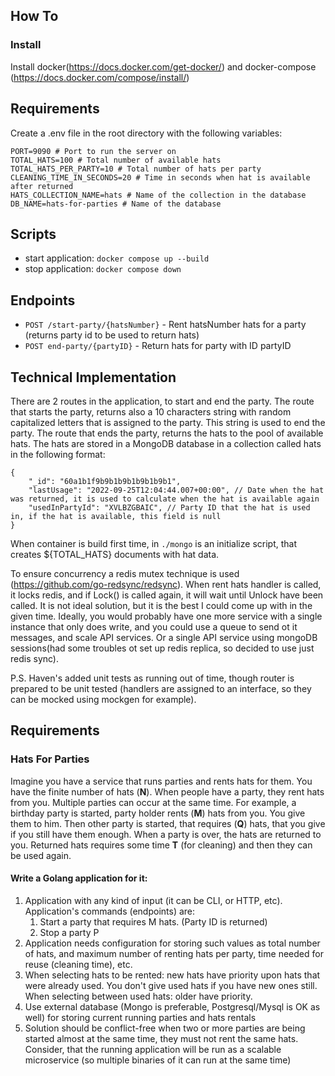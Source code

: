 
## How To

### Install
Install docker(https://docs.docker.com/get-docker/) and docker-compose (https://docs.docker.com/compose/install/)

## Requirements
Create a .env file in the root directory with the following variables:
```
PORT=9090 # Port to run the server on
TOTAL_HATS=100 # Total number of available hats
TOTAL_HATS_PER_PARTY=10 # Total number of hats per party
CLEANING_TIME_IN_SECONDS=20 # Time in seconds when hat is available after returned
HATS_COLLECTION_NAME=hats # Name of the collection in the database
DB_NAME=hats-for-parties # Name of the database
```

## Scripts
* start application: `docker compose up --build`
* stop application: `docker compose down`

## Endpoints
* `POST /start-party/{hatsNumber}` - Rent hatsNumber hats for a party (returns party id to be used to return hats)
* `POST end-party/{partyID}` - Return hats for party with ID partyID

## Technical Implementation
There are 2 routes in the application, to start and end the party. The route that starts the party, returns also a 10 characters string with random capitalized letters that is assigned to the party. This string is used to end the party. The route that ends the party, returns the hats to the pool of available hats. The hats are stored in a MongoDB database in a collection called hats in the following format:
```
{
    "_id": "60a1b1f9b9b1b9b1b9b1b9b1",
    "lastUsage": "2022-09-25T12:04:44.007+00:00", // Date when the hat was returned, it is used to calculate when the hat is available again
    "usedInPartyId": "XVLBZGBAIC", // Party ID that the hat is used in, if the hat is available, this field is null
}
```
When container is build first time, in `./mongo` is an initialize script, that creates ${TOTAL_HATS} documents with hat data.


To ensure concurrency a redis mutex technique is used (https://github.com/go-redsync/redsync). When rent hats handler is called, it locks redis, and if Lock() is called again, it will wait until Unlock have been called. It is not ideal solution, but it is the best I could come up with in the given time. Ideally, you would probably have one more service with a single instance that only does write, and you could use a queue to send ot it messages, and scale API services.
Or a single API service using mongoDB sessions(had some troubles ot set up redis replica, so decided to use just redis sync).

P.S. Haven's added unit tests as running out of time, though router is prepared to be unit tested (handlers are assigned to an interface, so they can be mocked using mockgen for example).

## Requirements
### Hats For Parties

Imagine you have a service that runs parties and rents hats for them. You have the finite number of hats (**N**). When people have a party, they rent hats from you. Multiple parties can occur at the same time.
For example, a birthday party is started, party holder rents (**M**) hats from you. You give them to him. Then other party is started, that requires (**Q**) hats, that you give if you still have them enough. When a party is over, the hats are returned to you. Returned hats requires some time **T** (for cleaning) and then they can be used again.

#### Write a Golang application for it:
1. Application with any kind of input (it can be CLI, or HTTP, etc). Application's commands (endpoints) are: 
    1. Start a party that requires M hats. (Party ID is returned)
    2. Stop a party P
2. Application needs configuration for storing such values as total number of hats, and maximum number of renting hats per party, time needed for reuse (cleaning time), etc.
3. When selecting hats to be rented: new hats have priority upon hats that were already used. You don't give used hats if you have new ones still. When selecting between used hats: older have priority.
4. Use external database (Mongo is preferable, Postgresql/Mysql is OK as well) for storing current running parties and hats rentals
5. Solution should be conflict-free when two or more parties are being started almost at the same time, they must not rent the same hats. Consider, that the running application will be run as a scalable microservice (so multiple binaries of it can run at the same time)
